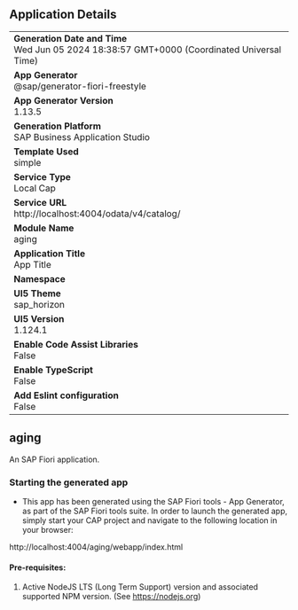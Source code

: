 ## Application Details
|               |
| ------------- |
|**Generation Date and Time**<br>Wed Jun 05 2024 18:38:57 GMT+0000 (Coordinated Universal Time)|
|**App Generator**<br>@sap/generator-fiori-freestyle|
|**App Generator Version**<br>1.13.5|
|**Generation Platform**<br>SAP Business Application Studio|
|**Template Used**<br>simple|
|**Service Type**<br>Local Cap|
|**Service URL**<br>http://localhost:4004/odata/v4/catalog/
|**Module Name**<br>aging|
|**Application Title**<br>App Title|
|**Namespace**<br>|
|**UI5 Theme**<br>sap_horizon|
|**UI5 Version**<br>1.124.1|
|**Enable Code Assist Libraries**<br>False|
|**Enable TypeScript**<br>False|
|**Add Eslint configuration**<br>False|

## aging

An SAP Fiori application.

### Starting the generated app

-   This app has been generated using the SAP Fiori tools - App Generator, as part of the SAP Fiori tools suite.  In order to launch the generated app, simply start your CAP project and navigate to the following location in your browser:

http://localhost:4004/aging/webapp/index.html

#### Pre-requisites:

1. Active NodeJS LTS (Long Term Support) version and associated supported NPM version.  (See https://nodejs.org)


